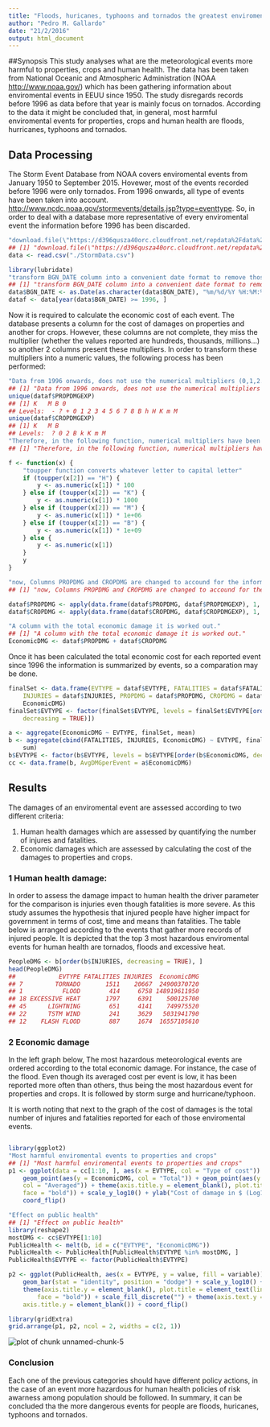 ```yaml
---
title: "Floods, huricanes, typhoons and tornados the greatest enviromental threats"
author: "Pedro M. Gallardo"
date: "21/2/2016"
output: html_document
---
```


##Synopsis 
This study analyses what are the meteorological events more harmful to properties, crops and human health. The data has been taken from National Oceanic and Atmospheric Administration (NOAA  <http://www.noaa.gov/>) which has been gathering information about enviromental events in EEUU since 1950. The study disregards records before 1996 as data before that year is mainly focus on tornados. According to the data it might be concluded that, in general, most harmful enviromental events for properties, crops and human health are floods, hurricanes, typhoons and tornados.

## Data Processing

The Storm Event Database from NOAA covers enviromental events from January 1950 to September 2015. Hovewer, most of the events recorded before 1996 were only tornados. From 1996 onwards, all type of events have been taken into account. <http://www.ncdc.noaa.gov/stormevents/details.jsp?type=eventtype>. So, in order to deal with a database more representative of every enviromental event the information before 1996 has been discarded.


```r
"download.file(\"https://d396qusza40orc.cloudfront.net/repdata%2Fdata%2FStormData.csv.bz2\",\"StormData.csv\")"
## [1] "download.file(\"https://d396qusza40orc.cloudfront.net/repdata%2Fdata%2FStormData.csv.bz2\",\"StormData.csv\")"
data <- read.csv("./StormData.csv")

library(lubridate)
"transform BGN_DATE column into a convenient date format to remove those events before 1996"
## [1] "transform BGN_DATE column into a convenient date format to remove those events before 1996"
data$BGN_DATE <- as.Date(as.character(data$BGN_DATE), "%m/%d/%Y %H:%M:%S")
dataf <- data[year(data$BGN_DATE) >= 1996, ]
```

Now it is required to calculate the economic cost of each event. The database presents a column for the cost of damages on properties and another for crops. However, these columns are not complete, they miss the multiplier (whether the values reported are hundreds, thousands, millions...) so another 2 columns present these multipliers. In order to transform these multipliers into a numeric values, the following process has been performed:


```r
"Data from 1996 onwards, does not use the numerical multipliers (0,1,2..) from PROPDMGEXP and PROPDMGEXP as it is shown:"
## [1] "Data from 1996 onwards, does not use the numerical multipliers (0,1,2..) from PROPDMGEXP and PROPDMGEXP as it is shown:"
unique(dataf$PROPDMGEXP)
## [1] K   M B 0
## Levels:  - ? + 0 1 2 3 4 5 6 7 8 B h H K m M
unique(dataf$CROPDMGEXP)
## [1] K   M B
## Levels:  ? 0 2 B k K m M
"Therefore, in the following function, numerical multipliers have been disregarded."
## [1] "Therefore, in the following function, numerical multipliers have been disregarded."

f <- function(x) {
    "toupper function converts whatever letter to capital letter"
    if (toupper(x[2]) == "H") {
        y <- as.numeric(x[1]) * 100
    } else if (toupper(x[2]) == "K") {
        y <- as.numeric(x[1]) * 1000
    } else if (toupper(x[2]) == "M") {
        y <- as.numeric(x[1]) * 1e+06
    } else if (toupper(x[2]) == "B") {
        y <- as.numeric(x[1]) * 1e+09
    } else {
        y <- as.numeric(x[1])
    }
    y
}

"now, Columns PROPDMG and CROPDMG are changed to accound for the information of the columns PROPDMGEXP and CROPDMGEXP"
## [1] "now, Columns PROPDMG and CROPDMG are changed to accound for the information of the columns PROPDMGEXP and CROPDMGEXP"

dataf$PROPDMG <- apply(data.frame(dataf$PROPDMG, dataf$PROPDMGEXP), 1, f)
dataf$CROPDMG <- apply(data.frame(dataf$CROPDMG, dataf$CROPDMGEXP), 1, f)

"A column with the total economic damage it is worked out."
## [1] "A column with the total economic damage it is worked out."
EconomicDMG <- dataf$PROPDMG + dataf$CROPDMG
```
Once it has been calculated the total economic cost for each reported event since 1996 the information is summarized by events, so a comparation may be done.


```r
finalSet <- data.frame(EVTYPE = dataf$EVTYPE, FATALITIES = dataf$FATALITIES, 
    INJURIES = dataf$INJURIES, PROPDMG = dataf$PROPDMG, CROPDMG = dataf$CROPDMG, 
    EconomicDMG)
finalSet$EVTYPE <- factor(finalSet$EVTYPE, levels = finalSet$EVTYPE[order(finalSet$EconomicDMG, 
    decreasing = TRUE)])

a <- aggregate(EconomicDMG ~ EVTYPE, finalSet, mean)
b <- aggregate(cbind(FATALITIES, INJURIES, EconomicDMG) ~ EVTYPE, finalSet, 
    sum)
b$EVTYPE <- factor(b$EVTYPE, levels = b$EVTYPE[order(b$EconomicDMG, decreasing = TRUE)])
cc <- data.frame(b, AvgDMGperEvent = a$EconomicDMG)
```

## Results
The damages of an enviromental event are assessed according to two different criteria:

1. Human health damages which are assessed by quantifying the number of injures and fatalities.
2. Economic damages which are assessed by calculating the cost of the damages to properties and crops.

### 1 Human health damage:
In order to assess the damage impact to human health the driver parameter for the comparison is injuries even though fatalities is more severe. As this study assumes the hypothesis that injured people have higher impact for government in terms of cost, time and means than fatalities.
The table below is arranged according to the events that gather more records of injured people. It is depicted that the top 3 most hazardous enviromental events for human health are tornados, floods and excessive heat. 

```r
PeopleDMG <- b[order(b$INJURIES, decreasing = TRUE), ]
head(PeopleDMG)
##            EVTYPE FATALITIES INJURIES  EconomicDMG
## 7         TORNADO       1511    20667  24900370720
## 1           FLOOD        414     6758 148919611950
## 18 EXCESSIVE HEAT       1797     6391    500125700
## 45      LIGHTNING        651     4141    749975520
## 22      TSTM WIND        241     3629   5031941790
## 12    FLASH FLOOD        887     1674  16557105610
```

### 2 Economic damage

In the left graph below, The most hazardous meteorological events are ordered according to the total economic damage. 
For instance, the case of the flood. Even though its averaged cost per event is low, it has been reported more often than others, thus being the most hazardous event for properties and crops. It is followed by storm surge and hurricane/typhoon.

It is worth noting that next to the graph of the cost of damages is the total number of injures and fatalities reported for each of those enviromental events.


```r

library(ggplot2)
"Most harmful enviromental events to properties and crops"
## [1] "Most harmful enviromental events to properties and crops"
p1 <- ggplot(data = cc[1:10, ], aes(x = EVTYPE, col = "Type of cost")) + ggtitle("Effects on properties") + 
    geom_point(aes(y = EconomicDMG, col = "Total")) + geom_point(aes(y = AvgDMGperEvent, 
    col = "Averaged")) + theme(axis.title.y = element_blank(), plot.title = element_text(lineheight = 0.8, 
    face = "bold")) + scale_y_log10() + ylab("Cost of damage in $ (Log10)") + 
    coord_flip()

"Effect on public health"
## [1] "Effect on public health"
library(reshape2)
mostDMG <- cc$EVTYPE[1:10]
PublicHealth <- melt(b, id = c("EVTYPE", "EconomicDMG"))
PublicHealth <- PublicHealth[PublicHealth$EVTYPE %in% mostDMG, ]
PublicHealth$EVTYPE <- factor(PublicHealth$EVTYPE)

p2 <- ggplot(PublicHealth, aes(x = EVTYPE, y = value, fill = variable)) + ggtitle("Effect on public health") + 
    geom_bar(stat = "identity", position = "dodge") + scale_y_log10() + ylab("People (Log10)") + 
    theme(axis.title.y = element_blank(), plot.title = element_text(lineheight = 0.8, 
        face = "bold")) + scale_fill_discrete("") + theme(axis.text.y = element_blank(), 
    axis.title.y = element_blank()) + coord_flip()

library(gridExtra)
grid.arrange(p1, p2, ncol = 2, widths = c(2, 1))
```

<img src="figure/unnamed-chunk-5-1.png" title="plot of chunk unnamed-chunk-5" alt="plot of chunk unnamed-chunk-5" style="display: block; margin: auto;" />

### Conclusion

Each one of the previous categories should have different policy actions, in the case of an event more hazardous for human health policies of risk awarness among population should be followed.
In summary, it can be concluded tha the more dangerous events for people are floods, huricanes, typhoons and tornados.


